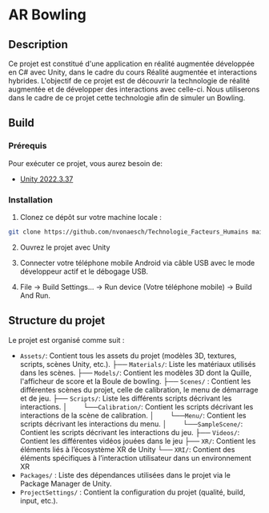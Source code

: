 # AR Bowling

## Description

Ce projet est constitué d'une application en réalité augmentée développée en C# avec Unity, dans le cadre du cours Réalité augmentée et interactions hybrides.
L'objectif de ce projet est de découvrir la technologie de réalité augmentée et de développer des interactions avec celle-ci.
Nous utiliserons dans le cadre de ce projet cette technologie afin de simuler un Bowling.

## Build
### Prérequis

Pour exécuter ce projet, vous aurez besoin de:

- [Unity 2022.3.37](https://unity.com/fr/releases/editor/whats-new/2022.3.37#installs)

### Installation

1. Clonez ce dépôt sur votre machine locale :
```sh
git clone https://github.com/nvonaesch/Technologie_Facteurs_Humains main
```
2. Ouvrez le projet avec Unity

3. Connecter votre téléphone mobile Android via câble USB avec le mode développeur actif et le débogage USB.

4. File → Build Settings... → Run device (Votre téléphone mobile) → Build And Run.

## Structure du projet

Le projet est organisé comme suit :

- `Assets/`: Contient tous les assets du projet (modèles 3D, textures, scripts, scènes Unity, etc.).
├── `Materials/`: Liste les matériaux utilisés dans les scènes.
├── `Models/`: Contient les modèles 3D dont la Quille, l'afficheur de score et la Boule de bowling.
├── `Scenes/` : Contient les différentes scènes du projet, celle de calibration, le menu de démarrage et de jeu.
├── `Scripts/`: Liste les différents scripts décrivant les interactions.
│&nbsp;&nbsp;&nbsp;&nbsp;&nbsp;&nbsp;&nbsp;&nbsp;└──`Calibration/`: Contient les scripts décrivant les interactions de la scène de calibration.
│&nbsp;&nbsp;&nbsp;&nbsp;&nbsp;&nbsp;&nbsp;&nbsp;└──`Menu/`: Contient les scripts décrivant les interactions du menu.
│&nbsp;&nbsp;&nbsp;&nbsp;&nbsp;&nbsp;&nbsp;&nbsp;└──`SampleScene/`: Contient les scripts décrivant les interactions du jeu.
├── `Videos/`: Contient les différentes vidéos jouées dans le jeu
├── `XR/`: Contient les éléments liés à l’écosystème XR de Unity
└── `XRI/`:  Contient des éléments spécifiques à l’interaction utilisateur dans un environnement XR
- `Packages/` : Liste des dépendances utilisées dans le projet via le Package Manager de Unity.
- `ProjectSettings/` : Contient la configuration du projet (qualité, build, input, etc.).